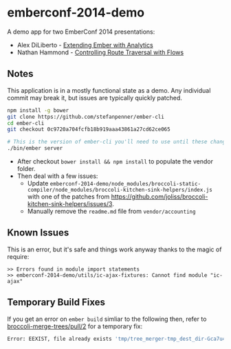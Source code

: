 emberconf-2014-demo
===================

A demo app for two EmberConf 2014 presentations:

- Alex DiLiberto - [Extending Ember with Analytics](http://alexdiliberto.com/talks/extending-ember-with-analytics/#/)
- Nathan Hammond - [Controlling Route Traversal with Flows](http://emberconf.com/schedule.html#hammond)

## Notes

This application is in a mostly functional state as a demo. Any individual commit may break it, but issues are typically quickly patched.

```bash
npm install -g bower
git clone https://github.com/stefanpenner/ember-cli
cd ember-cli
git checkout 0c9720a704fcfb18b919aaa43861a27cd62ce065

# This is the version of ember-cli you'll need to use until these changes are published.
./bin/ember server
```

- After checkout `bower install && npm install` to populate the vendor folder.
- Then deal with a few issues:
  - Update `emberconf-2014-demo/node_modules/broccoli-static-compiler/node_modules/broccoli-kitchen-sink-helpers/index.js` with one of the patches from https://github.com/joliss/broccoli-kitchen-sink-helpers/issues/3.
  - Manually remove the `readme.md` file from `vendor/accounting`

## Known Issues

This is an error, but it's safe and things work anyway thanks to the magic of require:
```
>> Errors found in module import statements
>> emberconf-2014-demo/utils/ic-ajax-fixtures: Cannot find module "ic-ajax"
```

## Temporary Build Fixes

If you get an error on `ember build` simliar to the following then, refer to [broccoli-merge-trees/pull/2](https://github.com/joliss/broccoli-merge-trees/pull/2) for a temporary fix:

```sh
Error: EEXIST, file already exists 'tmp/tree_merger-tmp_dest_dir-Gca7u4E2.tmp/license'`
```
